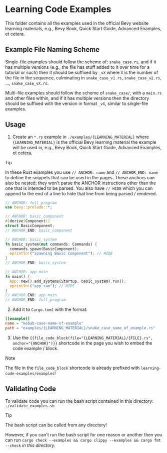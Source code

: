 # Learning Code Examples

This folder contains all the examples used in the official Bevy website learning materials, e.g., Bevy Book, Quick Start Guide, Advanced Examples, et cetera.

## Example File Naming Scheme

Single-file examples should follow the scheme of: `snake_case.rs`, and if it has multiple versions (e.g., the file has stuff added to it over time for a tutorial or such) then it should be suffixed by `_vX` where `X` is the number of the file in the sequence, culminating in `snake_case_v1.rs`, `snake_case_v2.rs`, …, `snake_case_vX.rs`.

Multi-file examples should follow the scheme of `snake_case/`, with a `main.rs` and other files within, and if it has multiple versions then the directory should be suffixed with the version in format `_vX`, similar to single-file examples.

## Usage

1. Create an `*.rs` example in `./examples/{LEARNING_MATERIAL}` where `{LEARNING_MATERIAL}` is the official Bevy learning material the example will be used in, e.g., Bevy Book, Quick Start Guide, Advanced Examples, et cetera.
  > [!TIP]
  > In these Rust examples you use `// ANCHOR: name` and `// ANCHOR_END: name` to define the snippets that can be used in the pages. These anchors can also be nested; they won't parse the ANCHOR instructions other than the one that is intended to be parsed. You also have `// HIDE` which you can append to the end of a line to hide that line from being parsed / rendered.

  ```rs
  // ANCHOR: full_program
  use bevy::prelude::*;

  // ANCHOR: basic_component
  #[derive(Component)]
  struct BasicComponent;
  // ANCHOR_END: basic_component

  // ANCHOR: basic_system
  fn basic_system(mut commands: Commands) {
    commands.spawn(BasicComponent);
    eprintln!("spawning Basic Component"); // HIDE
  }
  // ANCHOR_END: basic_system

  // ANCHOR: app_main
  fn main() {
    App::new().add_systems(Startup, basic_system).run();
    eprintln!("app ran"); // HIDE
  }
  // ANCHOR_END: app_main
  // ANCHOR_END: full_program
  ```

2. Add it to `Cargo.toml` with the format:

  ```toml
  [[example]]
  name = "kebab-case-name-of-example"
  path = "examples/{LEARNING_MATERIAL}/snake_case_name_of_example.rs"
  ```

3. Use the `{{file_code_block(file="{LEARNING_MATERIAL}/{FILE}.rs", anchor="{ANCHOR}")}}` shortcode in the page you wish to embed the code example / block.

> [!NOTE]
> The file in the `file_code_block` shortcode is already prefixed with `learning-code-examples/examples`!

## Validating Code

To validate code you can run the bash script contained in this directory:
`./validate_examples.sh`

>[!TIP]
> The bash script can be called from any directory!

However, if you can't run the bash script for one reason or another then you can run `cargo check --examples && cargo clippy --examples && cargo fmt --check` _in this directory_.
